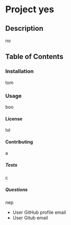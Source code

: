 
# Project yes

## Description 
no

## Table of Contents

### Installation 
tom

### Usage
boo

#### License
lol

#### Contributing
a

##### Tests
c

##### Questions
nep
* User GitHub profile email
* User Gitub email

